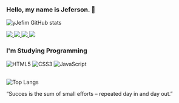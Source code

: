 ### Hello, my name is Jeferson. 👋

![yJefim GitHub stats](https://github-readme-stats.vercel.app/api?username=yJefim&show_icons=true&bg_color=00000000&text_color=ffffff&title_color=16a085&icon_color=16a085) 

<div>
    <a href="https://www.linkedin.com/in/yjefim/" target="_blank">
        <img src="https://img.shields.io/badge/LinkedIn-0077B5?style=for-the-badge&logo=linkedin&logoColor=white" target="_blank">
    </a>
    <a href="https://www.instagram.com/yjefim/" target="_blank">
        <img src="https://img.shields.io/badge/Instagram-E4405F?style=for-the-badge&logo=instagram&logoColor=white">
    </a>
    <a href="https://wa.me/+5585989503483" target="_blank">
        <img src="https://img.shields.io/badge/WhatsApp-25D366?style=for-the-badge&logo=whatsapp&logoColor=white">
    </a>
    <a href="mailto:jefsousacontato@gmail.com" target="_blank">
        <img src="https://img.shields.io/badge/Gmail-D14836?style=for-the-badge&logo=gmail&logoColor=white">
    </a>
</div>

### I'm Studying Programming

<div>
   <img src="https://img.shields.io/badge/HTML5-E34F26?style=for-the-badge&logo=html5&logoColor=white" alt="HTML5">
   <img src="https://img.shields.io/badge/CSS-239120?&style=for-the-badge&logo=css3&logoColor=white" alt="CSS3">
   <img src="https://img.shields.io/badge/JavaScript-F7DF1E?style=for-the-badge&logo=javascript&logoColor=black" alt="JavaScript">
</div>
<br>

![Top Langs](https://github-readme-stats.vercel.app/api/top-langs/?username=yJefim&layout=compact&langs_count=10&bg_color=00000000&text_color=ffffff&title_color=16a085)

“Succes is the sum of small efforts – repeated day in and day out.”
